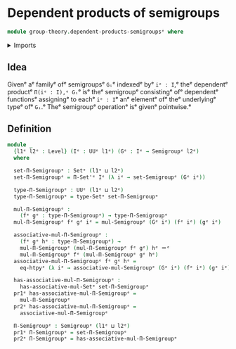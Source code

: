 # Dependent products of semigroups

```agda
module group-theory.dependent-products-semigroupsᵉ where
```

<details><summary>Imports</summary>

```agda
open import foundation.dependent-pair-typesᵉ
open import foundation.function-extensionalityᵉ
open import foundation.identity-typesᵉ
open import foundation.setsᵉ
open import foundation.universe-levelsᵉ

open import group-theory.semigroupsᵉ
```

</details>

## Idea

Givenᵉ aᵉ familyᵉ ofᵉ semigroupsᵉ `Gᵢ`ᵉ indexedᵉ byᵉ `iᵉ : I`,ᵉ theᵉ dependentᵉ productᵉ
`Π(iᵉ : I),ᵉ Gᵢ`ᵉ isᵉ theᵉ semigroupᵉ consistingᵉ ofᵉ dependentᵉ functionsᵉ assigningᵉ to
eachᵉ `iᵉ : I`ᵉ anᵉ elementᵉ ofᵉ theᵉ underlyingᵉ typeᵉ ofᵉ `Gᵢ`.ᵉ Theᵉ semigroupᵉ operationᵉ
isᵉ givenᵉ pointwise.ᵉ

## Definition

```agda
module _
  {l1ᵉ l2ᵉ : Level} (Iᵉ : UUᵉ l1ᵉ) (Gᵉ : Iᵉ → Semigroupᵉ l2ᵉ)
  where

  set-Π-Semigroupᵉ : Setᵉ (l1ᵉ ⊔ l2ᵉ)
  set-Π-Semigroupᵉ = Π-Set'ᵉ Iᵉ (λ iᵉ → set-Semigroupᵉ (Gᵉ iᵉ))

  type-Π-Semigroupᵉ : UUᵉ (l1ᵉ ⊔ l2ᵉ)
  type-Π-Semigroupᵉ = type-Setᵉ set-Π-Semigroupᵉ

  mul-Π-Semigroupᵉ :
    (fᵉ gᵉ : type-Π-Semigroupᵉ) → type-Π-Semigroupᵉ
  mul-Π-Semigroupᵉ fᵉ gᵉ iᵉ = mul-Semigroupᵉ (Gᵉ iᵉ) (fᵉ iᵉ) (gᵉ iᵉ)

  associative-mul-Π-Semigroupᵉ :
    (fᵉ gᵉ hᵉ : type-Π-Semigroupᵉ) →
    mul-Π-Semigroupᵉ (mul-Π-Semigroupᵉ fᵉ gᵉ) hᵉ ＝ᵉ
    mul-Π-Semigroupᵉ fᵉ (mul-Π-Semigroupᵉ gᵉ hᵉ)
  associative-mul-Π-Semigroupᵉ fᵉ gᵉ hᵉ =
    eq-htpyᵉ (λ iᵉ → associative-mul-Semigroupᵉ (Gᵉ iᵉ) (fᵉ iᵉ) (gᵉ iᵉ) (hᵉ iᵉ))

  has-associative-mul-Π-Semigroupᵉ :
    has-associative-mul-Setᵉ set-Π-Semigroupᵉ
  pr1ᵉ has-associative-mul-Π-Semigroupᵉ =
    mul-Π-Semigroupᵉ
  pr2ᵉ has-associative-mul-Π-Semigroupᵉ =
    associative-mul-Π-Semigroupᵉ

  Π-Semigroupᵉ : Semigroupᵉ (l1ᵉ ⊔ l2ᵉ)
  pr1ᵉ Π-Semigroupᵉ = set-Π-Semigroupᵉ
  pr2ᵉ Π-Semigroupᵉ = has-associative-mul-Π-Semigroupᵉ
```
